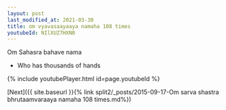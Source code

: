 ```yaml
---
layout: post
last_modified_at: 2021-03-30
title: om vyavasaayaaya namaha 108 times
youtubeId: NIlXUZ7HXN0
---
```

 
 
Om Sahasra bahave nama 
 
 -  Who has thousands of hands 
 
  
 
  
 
 
 
 
 
 


{% include youtubePlayer.html id=page.youtubeId %}
 
[Next]({{ site.baseurl }}{% link  split2/_posts/2015-09-17-Om sarva shastra bhrutaamvaraaya namaha 108 times.md%})
 

